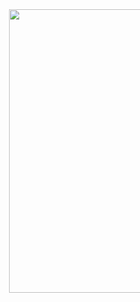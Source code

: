 <img src="https://github.com/user-attachments/assets/db4f4801-01e6-45e9-92b9-511283448041" width="500" height="500" style="padding-left: 500px; padding-right: 0px;">
